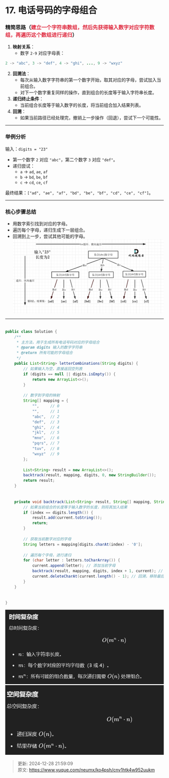 # 17. 电话号码的字母组合

### 精简思路（<font style="color:#DF2A3F;">建立一个字符串数组，然后先获得输入数字对应字符数组，再遍历这个数组进行递归</font>）
1. **映射关系**：
    - 数字 `2-9` 对应字母表： 

```java
2 -> "abc", 3 -> "def", 4 -> "ghi", ..., 9 -> "wxyz"
```

2. **回溯法**：
    - 每次从输入数字字符串的第一个数字开始，取其对应的字母，尝试加入当前组合。
    - 对下一个数字重复同样的操作，直到组合的长度等于输入字符串长度。
3. **递归终止条件**：
    - 当前组合长度等于输入数字的长度，将当前组合加入结果列表。
4. **回溯**：
    - 如果当前路径已经处理完，撤销上一步操作（回退），尝试下一个可能性。

---

### 举例分析
输入：`digits = "23"`

+ 第一个数字 `2` 对应 `"abc"`，第二个数字 `3` 对应 `"def"`。
+ 递归尝试： 
    - `a` -> `ad`, `ae`, `af`
    - `b` -> `bd`, `be`, `bf`
    - `c` -> `cd`, `ce`, `cf`

最终结果：`["ad", "ae", "af", "bd", "be", "bf", "cd", "ce", "cf"]`。

---

### 核心步骤总结
+ 用数字索引找到对应的字母。
+ 遍历每个字母，递归生成下一层组合。
+ 回溯到上一步，尝试其他可能的字母。![1735394193876-83c613aa-6f4f-4507-a900-3aca557bb85c.png](./img/ZNXKviNmTJF_etHr/1735394193876-83c613aa-6f4f-4507-a900-3aca557bb85c-090079.png)

---

```java

public class Solution {
    /**
     * 主方法，用于生成所有电话号码对应的字母组合
     * @param digits 输入的数字字符串
     * @return 所有可能的字母组合
     */
    public List<String> letterCombinations(String digits) {
        // 如果输入为空，直接返回空列表
        if (digits == null || digits.isEmpty()) {
            return new ArrayList<>();
        }

        // 数字到字母的映射
        String[] mapping = {
            "",     // 0
            "",     // 1
            "abc",  // 2
            "def",  // 3
            "ghi",  // 4
            "jkl",  // 5
            "mno",  // 6
            "pqrs", // 7
            "tuv",  // 8
            "wxyz"  // 9
        };

        List<String> result = new ArrayList<>();
        backtrack(result, mapping, digits, 0, new StringBuilder());
        return result;
    }


    private void backtrack(List<String> result, String[] mapping, String digits, int index, StringBuilder current) {
        // 如果当前组合的长度等于输入数字的长度，则将其加入结果
        if (index == digits.length()) {
            result.add(current.toString());
            return;
        }

        // 获取当前数字对应的字母
        String letters = mapping[digits.charAt(index) - '0'];

        // 遍历每个字母，进行递归
        for (char letter : letters.toCharArray()) {
            current.append(letter); // 添加当前字母
            backtrack(result, mapping, digits, index + 1, current); // 递归处理下一个数字
            current.deleteCharAt(current.length() - 1); // 回溯，移除最后一个字母
        }
    }


}

```

![1735394324087-a3a31672-b48b-4cbf-aff5-7d489b557272.png](./img/ZNXKviNmTJF_etHr/1735394324087-a3a31672-b48b-4cbf-aff5-7d489b557272-016892.png)![1735394329910-b073d935-001b-4be8-8a39-aa0e2a47ca9b.png](./img/ZNXKviNmTJF_etHr/1735394329910-b073d935-001b-4be8-8a39-aa0e2a47ca9b-890387.png)





> 更新: 2024-12-28 21:59:09  
> 原文: <https://www.yuque.com/neumx/ko4psh/cnv1htk4w952uukm>